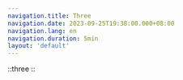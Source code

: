 ```yaml
---
navigation.title: Three
navigation.date: 2023-09-25T19:38:00.000+08:00
navigation.lang: en
navigation.duration: 5min
layout: 'default'
---
```


::three
::

<br />
